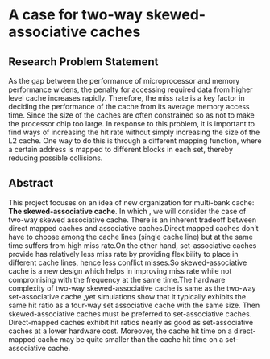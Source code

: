 #                                    A case for two-way skewed-associative caches

## Research Problem Statement
As the gap between the performance of microprocessor and memory performance widens, the penalty for accessing
required data from higher level cache increases rapidly. Therefore, the miss rate is a key factor in deciding 
the performance of the cache from its average memory access time. Since the size of the caches are often 
constrained so as not to make the processor chip too large.
          In response to this problem, it is important to find ways of increasing the hit rate without simply 
increasing the size of the L2 cache. One way to do this is through a different mapping function, where a certain 
address is mapped to different blocks in each set, thereby reducing possible collisions.	


## Abstract
This project focuses on an idea of new organization for multi-bank cache: **The skewed-associative cache**. In which , 
we will consider the case of two-way skewed associative cache.
   There is an inherent tradeoff between direct mapped caches and associative caches.Direct mapped caches don’t have 
to choose among the cache lines (single cache line) but at the same time suffers from high miss rate.On the other hand,
set-associative caches provide has relatively less miss rate by providing flexibility to place in different cache
lines, hence less conflict misses.So skewed-associative cache is  a new design which helps in improving miss rate while
not compromising with the frequency at the same time.The hardware complexity of two-way skewed-associative cache  is same
as the two-way set-associative cache ,yet simulations show that it typically exhibits the same hit ratio as a four-way 
set associative cache with the same size. Then skewed-associative caches must be preferred to set-associative caches. 
Direct-mapped caches exhibit hit ratios nearly as good as set-associative caches at a lower hardware cost. Moreover,
the cache hit time on a direct-mapped cache may be quite smaller than the cache hit time on a set-associative cache.
